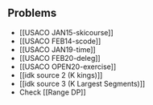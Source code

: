 ## Problems
- [[USACO JAN15-skicourse]]
- [[USACO FEB14-scode]]
- [[USACO JAN19-time]]
- [[USACO FEB20-deleg]]
- [[USACO OPEN20-exercise]]
- [[idk source 2 (K kings)]]
- [[idk source 3 (K Largest Segments)]]
- Check [[Range DP]]